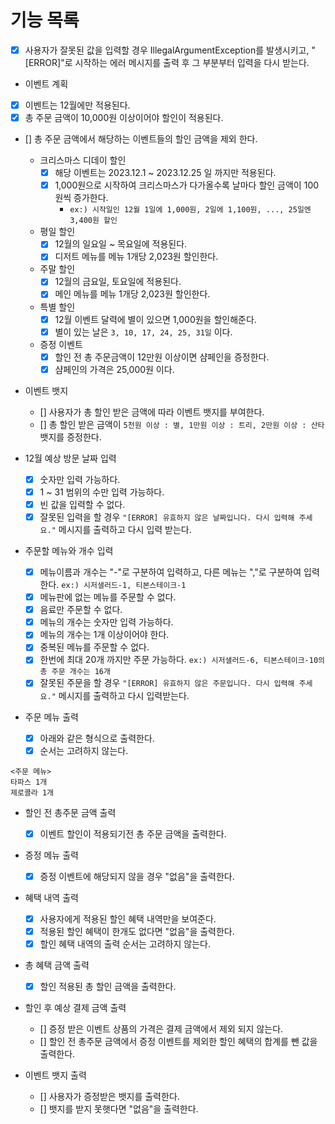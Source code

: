 # 기능 목록

- [x] 사용자가 잘못된 값을 입력할 경우 IllegalArgumentException를 발생시키고,
    "[ERROR]"로 시작하는 에러 메시지를 출력 후 그 부분부터 입력을 다시 받는다.

- 이벤트 계획
- [x] 이벤트는 12월에만 적용된다.
- [x] 총 주문 금액이 10,000원 이상이어야 할인이 적용된다.
- [] 총 주문 금액에서 해당하는 이벤트들의 할인 금액을 제외 한다.
  - 크리스마스 디데이 할인
    - [x] 해당 이벤트는 2023.12.1 ~ 2023.12.25 일 까지만 적용된다.
    - [x] 1,000원으로 시작하여 크리스마스가 다가올수록 날마다 할인 금액이 100원씩 증가한다.
      - `ex:) 시작일인 12월 1일에 1,000원, 2일에 1,100원, ..., 25일엔 3,400원 할인`

  - 평일 할인
    - [x] 12월의 일요일 ~ 목요일에 적용된다.
    - [x] 디저트 메뉴를 메뉴 1개당 2,023원 할인한다.

  - 주말 할인
    - [x] 12월의 금요일, 토요일에 적용된다.
    - [x] 메인 메뉴를 메뉴 1개당 2,023원 할인한다.

  - 특별 할인
    - [x] 12월 이벤트 달력에 별이 있으면 1,000원을 할인해준다.
    - [x] 별이 있는 날은 `3, 10, 17, 24, 25, 31일` 이다.

  - 증정 이벤트
    - [x] 할인 전 총 주문금액이 12만원 이상이면 샴페인을 증정한다.
    - [x] 샴페인의 가격은 25,000원 이다.
 
- 이벤트 뱃지
  - [] 사용자가 총 할인 받은 금액에 따라 이벤트 뱃지를 부여한다.
  - [] 총 할인 받은 금액이 `5천원 이상 : 별, 1만원 이상 : 트리, 2만원 이상 : 산타` 뱃지를 증정한다.

- 12월 예상 방문 날짜 입력
  - [x] 숫자만 입력 가능하다.
  - [x] 1 ~ 31 범위의 수만 입력 가능하다.
  - [x] 빈 값을 입력할 수 없다.
  - [x] 잘못된 입력을 할 경우 `"[ERROR] 유효하지 않은 날짜입니다. 다시 입력해 주세요."` 메시지를 출력하고 다시 입력 받는다.

- 주문할 메뉴와 개수 입력
  - [x] 메뉴이름과 개수는 "-"로 구분하여 입력하고, 다른 메뉴는 ","로 구분하여 입력한다. `ex:) 시저샐러드-1, 티본스테이크-1`
  - [x] 메뉴판에 없는 메뉴를 주문할 수 없다.
  - [x] 음료만 주문할 수 없다.
  - [x] 메뉴의 개수는 숫자만 입력 가능하다.
  - [x] 메뉴의 개수는 1개 이상이어야 한다.
  - [x] 중복된 메뉴를 주문할 수 없다.
  - [x] 한번에 최대 20개 까지만 주문 가능하다. `ex:) 시저샐러드-6, 티본스테이크-10의 총 주문 개수는 16개`
  - [x] 잘못된 주문을 할 경우 `"[ERROR] 유효하지 않은 주문입니다. 다시 입력해 주세요."` 메시지를 출력하고 다시 입력받는다.

- 주문 메뉴 출력
  - [x] 아래와 같은 형식으로 출력한다.
  - [x] 순서는 고려하지 않는다.
```agsl
<주문 메뉴>
타파스 1개
제로콜라 1개
```

- 할인 전 총주문 금액 출력
  - [x] 이벤트 할인이 적용되기전 총 주문 금액을 출력한다.

- 증정 메뉴 출력
  - [x] 증정 이벤트에 해당되지 않을 경우 "없음"을 출력한다.

- 혜택 내역 출력
  - [x] 사용자에게 적용된 할인 혜택 내역만을 보여준다.
  - [x] 적용된 할인 혜택이 한개도 없다면 "없음"을 출력한다.
  - [x] 할인 혜택 내역의 출력 순서는 고려하지 않는다.

- 총 혜택 금액 출력
  - [x] 할인 적용된 총 할인 금액을 출력한다.

- 할인 후 예상 결제 금액 출력
  - [] 증정 받은 이벤트 상품의 가격은 결제 금액에서 제외 되지 않는다.
  - [] 할인 전 총주문 금액에서 증정 이벤트를 제외한 할인 혜택의 합계를 뺀 값을 출력한다. 

- 이벤트 뱃지 출력
  - [] 사용자가 증정받은 뱃지를 출력한다.
  - [] 뱃지를 받지 못햇다면 "없음"을 출력한다.